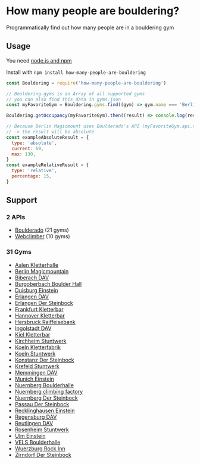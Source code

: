 # How many people are bouldering?

Programmatically find out how many people are in a bouldering gym

## Usage

You need [node.js and npm](https://docs.npmjs.com/downloading-and-installing-node-js-and-npm)

Install with `npm install how-many-people-are-bouldering`

```js
const Bouldering = require('how-many-people-are-bouldering')

// Bouldering.gyms is an Array of all supported gyms
// you can also find this data in gyms.json
const myFavoriteGym = Bouldering.gyms.find((gym) => gym.name === 'Berlin Magicmountain')

Bouldering.getOccupancy(myFavoriteGym).then((result) => console.log(result))

// Because Berlin Magicmount uses Boulderado's API (myFavoriteGym.api.type === 'boulderado')
// -> the result will be absolute
const exampleAbsoluteResult = {
  type: 'absolute',
  current: 69,
  max: 130,
}
const exampleRelativeResult = {
  type: 'relative',
  percentage: 15,
}
```

## Support

### 2 APIs

- [Boulderado](src/apis/boulderado.ts) (21 gyms)
- [Webclimber](src/apis/webclimber.ts) (10 gyms)

### 31 Gyms

- [Aalen Kletterhalle](https://kletterhalle-aalen.de)
- [Berlin Magicmountain](https://www.magicmountain.de)
- [Biberach DAV](https://www.sparkassen-dome-biberach.de)
- [Burgoberbach Boulder Hall](https://boulderhall.de)
- [Duisburg Einstein](https://duisburg.einstein-boulder.com)
- [Erlangen DAV](https://www.kletter-und-vereinszentrum.de)
- [Erlangen Der Steinbock](https://www.dersteinbock-erlangen.de)
- [Frankfurt Kletterbar](https://kletterbar-offenbach.de)
- [Hannover Kletterbar](https://kletterbar-hannover.de)
- [Hersbruck Raiffeisebank](https://www.raiffeisenbank-kletterwelt.de)
- [Ingolstadt DAV](https://www.dav-ringsee.de)
- [Kiel Kletterbar](https://kletterbar-kiel.de)
- [Kirchheim Stuntwerk](https://stuntwerk-kirchheim.de)
- [Koeln Kletterfabrik](https://www.kletterfabrik.koeln)
- [Koeln Stuntwerk](https://stuntwerk-koeln.de)
- [Konstanz Der Steinbock](https://www.dersteinbock-konstanz.de)
- [Krefeld Stuntwerk](https://stuntwerk-krefeld.de)
- [Memmingen DAV](https://boulderhalle-memmingen.de)
- [Munich Einstein](https://muenchen.einstein-boulder.com)
- [Nuernberg Boulderhalle](https://www.boulderhalle-e4.de)
- [Nuernberg climbing factory](https://climbing-factory.de/startseite.html)
- [Nuernberg Der Steinbock](https://www.dersteinbock-nuernberg.de)
- [Passau Der Steinbock](https://www.dersteinbock-passau.de)
- [Recklinghausen Einstein](https://recklinghausen.einstein-boulder.com)
- [Regensburg DAV](https://www.kletterzentrum-regensburg.de)
- [Reutlingen DAV](https://www.kletterzentrum-reutlingen.de)
- [Rosenheim Stuntwerk](https://stuntwerk-rosenheim.de)
- [Ulm Einstein](https://ulm.einstein-boulder.com)
- [VELS Boulderhalle](https://vels-stuttgart.de)
- [Wuerzburg Rock Inn](https://rockinn-wuerzburg.de)
- [Zirndorf Der Steinbock](https://www.dersteinbock-zirndorf.de)
